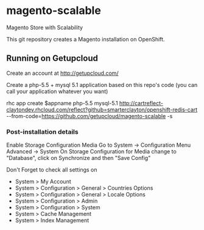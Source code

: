 magento-scalable
================

Magento Store with Scalability

This git repository creates a Magento installation on OpenShift.

Running on Getupcloud
----------------------------

Create an account at http://getupcloud.com/

Create a php-5.5 + mysql 5.1 application based on this repo's code (you can call your application whatever you want)

 rhc app create $appname php-5.5 mysql-5.1 http://cartreflect-claytondev.rhcloud.com/reflect?github=smarterclayton/openshift-redis-cart --from-code=https://github.com/getupcloud/magento-scalable -s


### Post-installation details


Enable Storage Configuration Media
	Go to System -> Configuration 
		Menu Advanced -> System
	On Storage Configuration for Media change to "Database", click on Synchronize and then "Save Config"



Don't Forget to check all settings on

 * System > My Account
 * System > Configuration > General > Countries Options
 * System > Configuration > General > Locale Options
 * System > Configuration > Admin
 * System > Configuration > System
 * System > Cache Management
 * System > Index Management
 
